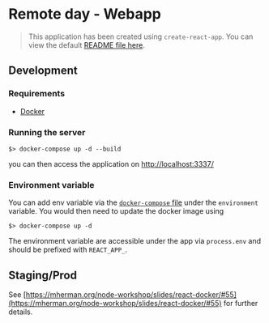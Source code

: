 # Remote day - Webapp

> This application has been created using `create-react-app`. You can view the default [README file here](./CREATE-REACT-APP_DOC.md).

## Development
### Requirements
* [Docker](https://www.docker.com/get-started)

### Running the server
```shell
$> docker-compose up -d --build
```
you can then access the application on [http://localhost:3337/](http://localhost:3337/)

### Environment variable
You can add env variable via the [`docker-compose` file](./docker-compose-yml) under the `environment` variable.
You would then need to update the docker image using

```shell
$> docker-compose up -d
```

The environment variable are accessible under the app via `process.env` and should be prefixed with `REACT_APP_`.


## Staging/Prod
See [https://mherman.org/node-workshop/slides/react-docker/#55](https://mherman.org/node-workshop/slides/react-docker/#55) for further details.
